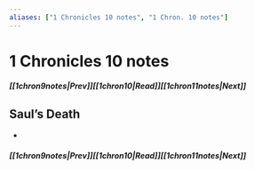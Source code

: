 ```yaml
---
aliases: ["1 Chronicles 10 notes", "1 Chron. 10 notes"]
---
```

# 1 Chronicles 10 notes
##### <span class=arrow-left></span>[[1chron9notes|Prev]]<span class=navigation-separator></span>[[1chron10|Read]]<span class=navigation-separator></span>[[1chron11notes|Next]]<span class=arrow-right></span>
## Saul’s Death
- 
##### <span class=arrow-left></span>[[1chron9notes|Prev]]<span class=navigation-separator></span>[[1chron10|Read]]<span class=navigation-separator></span>[[1chron11notes|Next]]<span class=arrow-right></span>